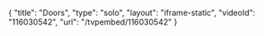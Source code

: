{
    "title": "Doors",
    "type": "solo",
    "layout": "iframe-static",
    "videoId": "116030542",
    "url": "\/tvpembed\/116030542"
}